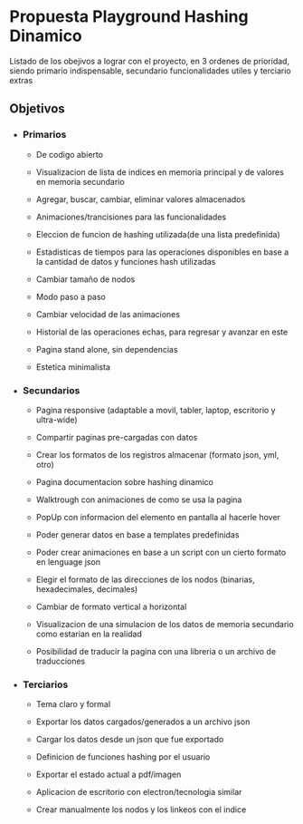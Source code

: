 # Propuesta Playground Hashing Dinamico

Listado de los obejivos a lograr con el proyecto, en 3 ordenes de prioridad, siendo primario indispensable, secundario funcionalidades utiles y terciario extras

## Objetivos

- ### Primarios

    - De codigo abierto

    - Visualizacion de lista de indices en memoria principal y de valores en memoria secundario

    - Agregar, buscar, cambiar, eliminar valores almacenados

    - Animaciones/trancisiones para las funcionalidades

    - Eleccion de funcion de hashing utilizada(de una lista predefinida)

    - Estadisticas de tiempos para las operaciones disponibles en base a la cantidad de datos y funciones hash utilizadas

    - Cambiar tamaño de nodos

    - Modo paso a paso

    - Cambiar velocidad de las animaciones

    - Historial de las operaciones echas, para regresar y avanzar en este

    - Pagina stand alone, sin dependencias

    - Estetica minimalista


- ### Secundarios

    - Pagina responsive (adaptable a movil, tabler, laptop, escritorio y ultra-wide)

    - Compartir paginas pre-cargadas con datos

    - Crear los formatos de los registros almacenar (formato json, yml, otro)

    - Pagina documentacion sobre hashing dinamico

    - Walktrough con animaciones de como se usa la pagina

    - PopUp con informacion del elemento en pantalla al hacerle hover

    - Poder generar datos en base a templates predefinidas

    - Poder crear animaciones en base a un script con un cierto formato en lenguage json

    - Elegir el formato de las direcciones de los nodos (binarias, hexadecimales, decimales)

    - Cambiar de formato vertical a horizontal

    - Visualizacion de una simulacion de los datos de memoria secundario como estarian en la realidad

    - Posibilidad de traducir la pagina con una libreria o un archivo de traducciones


- ### Terciarios

    - Tema claro y formal

    - Exportar los datos cargados/generados a un archivo json

    - Cargar los datos desde un json que fue exportado

    - Definicion de funciones hashing por el usuario

    - Exportar el estado actual a pdf/imagen

    - Aplicacion de escritorio con electron/tecnologia similar

    - Crear manualmente los nodos y los linkeos con el indice
